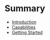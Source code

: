 # Summary

* [Introduction](README.md)
* [Capabilities](capabilities.md)
* [Getting Started](getting_started.md)

